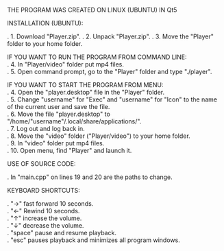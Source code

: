 THE PROGRAM WAS CREATED ON LINUX (UBUNTU) IN Qt5

INSTALLATION (UBUNTU):

. 1. Download "Player.zip".
. 2. Unpack "Player.zip".
. 3. Move the "Player" folder to your home folder.

IF YOU WANT TO RUN THE PROGRAM FROM COMMAND LINE:  
. 4. In "Player/video" folder put mp4 files.  
. 5. Open command prompt, go to the "Player" folder and type "./player".  

IF YOU WANT TO START THE PROGRAM FROM MENU:  
. 4. Open the "player.desktop" file in the "Player" folder.  
. 5. Change "username" for "Exec" and "username" for "Icon" to the name of the current user and save the file.  
. 6. Move the file "player.desktop" to "/home/"username"/.local/share/applications/".  
. 7. Log out and log back in.  
. 8. Move the "video" folder ("Player/video") to your home folder.  
. 9. In "video" folder put mp4 files.  
. 10. Open menu, find "Player" and launch it.  

USE OF SOURCE CODE:  

. In "main.cpp" on lines 19 and 20 are the paths to change.  

KEYBOARD SHORTCUTS:  

. "->" fast forward 10 seconds.  
. "<-" Rewind 10 seconds.  
. "↑" increase the volume.  
. "↓" decrease the volume.  
. "space" pause and resume playback.  
. "esc" pauses playback and minimizes all program windows.  
